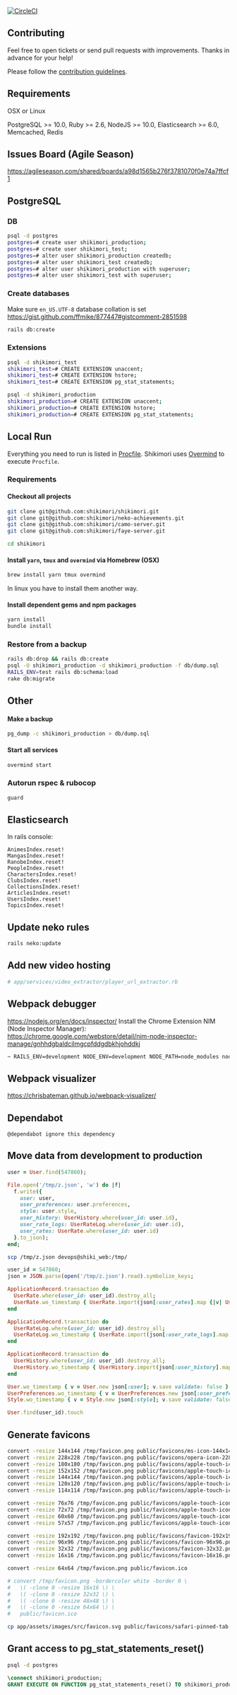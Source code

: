 [![CircleCI](https://circleci.com/gh/shikimori/shikimori.svg?style=svg&circle-token=5bd1a64ae9642ddb8d27a9585881756804ce9163)](https://circleci.com/gh/shikimori/shikimori)

## Contributing
Feel free to open tickets or send pull requests with improvements. Thanks in advance for your help!

Please follow the [contribution guidelines](https://github.com/shikimori/shikimori/blob/master/CONTRIBUTING.md).

## Requirements
OSX or Linux

PostgreSQL >= 10.0, Ruby >= 2.6, NodeJS >= 10.0, Elasticsearch >= 6.0, Memcached, Redis

## Issues Board (Agile Season)
https://agileseason.com/shared/boards/a98d1565b276f3781070f0e74a7ffcf1

## PostgreSQL
### DB
```sh
psql -d postgres
postgres=# create user shikimori_production;
postgres=# create user shikimori_test;
postgres=# alter user shikimori_production createdb;
postgres=# alter user shikimori_test createdb;
postgres=# alter user shikimori_production with superuser;
postgres=# alter user shikimori_test with superuser;
```

### Create databases
Make sure `en_US.UTF-8` database collation is set https://gist.github.com/ffmike/877447#gistcomment-2851598
```sh
rails db:create
```

### Extensions
```sh
psql -d shikimori_test
shikimori_test=# CREATE EXTENSION unaccent;
shikimori_test=# CREATE EXTENSION hstore;
shikimori_test=# CREATE EXTENSION pg_stat_statements;
```

```sh
psql -d shikimori_production
shikimori_production=# CREATE EXTENSION unaccent;
shikimori_production=# CREATE EXTENSION hstore;
shikimori_production=# CREATE EXTENSION pg_stat_statements;
```

## Local Run
Everything you need to run is listed in [Procfile](https://github.com/shikimori/shikimori/blob/master/Procfile).
Shikimori uses [Overmind](https://github.com/DarthSim/overmind) to execute `Procfile`.

### Requirements

#### Checkout all projects
```sh
git clone git@github.com:shikimori/shikimori.git
git clone git@github.com:shikimori/neko-achievements.git
git clone git@github.com:shikimori/camo-server.git
git clone git@github.com:shikimori/faye-server.git

cd shikimori
```

#### Install `yarn`, `tmux` and `overmind` via Homebrew (OSX)
```sh
brew install yarn tmux overmind
```
In linux you have to install them another way.

#### Install dependent gems and npm packages
```sh
yarn install
bundle install
```

### Restore from a backup
```sh
rails db:drop && rails db:create
psql -U shikimori_production -d shikimori_production -f db/dump.sql
RAILS_ENV=test rails db:schema:load
rake db:migrate
```

## Other
#### Make a backup
```sh
pg_dump -c shikimori_production > db/dump.sql
```


#### Start all services
```sh
overmind start
```

### Autorun rspec & rubocop
```sh
guard
```

## Elasticsearch

In rails console:

```
AnimesIndex.reset!
MangasIndex.reset!
RanobeIndex.reset!
PeopleIndex.reset!
CharactersIndex.reset!
ClubsIndex.reset!
CollectionsIndex.reset!
ArticlesIndex.reset!
UsersIndex.reset!
TopicsIndex.reset!
```


## Update neko rules
```sh
rails neko:update
```


## Add new video hosting
```ruby
# app/services/video_extractor/player_url_extractor.rb
```


## Webpack debugger
https://nodejs.org/en/docs/inspector/
Install the Chrome Extension NIM (Node Inspector Manager): https://chrome.google.com/webstore/detail/nim-node-inspector-manage/gnhhdgbaldcilmgcpfddgdbkhjohddkj
```sh
~ RAILS_ENV=development NODE_ENV=development NODE_PATH=node_modules node --inspect node_modules/.bin/webpack-dev-server --progress --color --config config/webpack/development.js
```


## Webpack visualizer
https://chrisbateman.github.io/webpack-visualizer/

## Dependabot
```
@dependabot ignore this dependency
```

## Move data from development to production
```ruby
user = User.find(547860);

File.open('/tmp/z.json', 'w') do |f|
  f.write({
    user: user,
    user_preferences: user.preferences,
    style: user.style,
    user_history: UserHistory.where(user_id: user.id),
    user_rate_logs: UserRateLog.where(user_id: user.id),
    user_rates: UserRate.where(user_id: user.id)
  }.to_json);
end;
```

```sh
scp /tmp/z.json devops@shiki_web:/tmp/
```

```ruby
user_id = 547860;
json = JSON.parse(open('/tmp/z.json').read).symbolize_keys;

ApplicationRecord.transaction do
  UserRate.where(user_id: user_id).destroy_all;
  UserRate.wo_timestamp { UserRate.import(json[:user_rates].map {|v| UserRate.new v }); };
end

ApplicationRecord.transaction do
  UserRateLog.where(user_id: user_id).destroy_all;
  UserRateLog.wo_timestamp { UserRate.import(json[:user_rate_logs].map {|v| UserRateLog.new v }); };
end

ApplicationRecord.transaction do
  UserHistory.where(user_id: user_id).destroy_all;
  UserHistory.wo_timestamp { UserHistory.import(json[:user_history].map {|v| UserHistory.new v }); };
end

User.wo_timestamp { v = User.new json[:user]; v.save validate: false }
UserPreferences.wo_timestamp { v = UserPreferences.new json[:user_preferences]; v.save validate: false }
Style.wo_timestamp { v = Style.new json[:style]; v.save validate: false }

User.find(user_id).touch
```

## Generate favicons

```sh
convert -resize 144x144 /tmp/favicon.png public/favicons/ms-icon-144x144.png
convert -resize 228x228 /tmp/favicon.png public/favicons/opera-icon-228x228.png
convert -resize 180x180 /tmp/favicon.png public/favicons/apple-touch-icon-180x180.png
convert -resize 152x152 /tmp/favicon.png public/favicons/apple-touch-icon-152x152.png
convert -resize 144x144 /tmp/favicon.png public/favicons/apple-touch-icon-144x144.png
convert -resize 120x120 /tmp/favicon.png public/favicons/apple-touch-icon-120x120.png
convert -resize 114x114 /tmp/favicon.png public/favicons/apple-touch-icon-114x114.png

convert -resize 76x76 /tmp/favicon.png public/favicons/apple-touch-icon-76x76.png
convert -resize 72x72 /tmp/favicon.png public/favicons/apple-touch-icon-72x72.png
convert -resize 60x60 /tmp/favicon.png public/favicons/apple-touch-icon-60x60.png
convert -resize 57x57 /tmp/favicon.png public/favicons/apple-touch-icon-57x57.png

convert -resize 192x192 /tmp/favicon.png public/favicons/favicon-192x192.png
convert -resize 96x96 /tmp/favicon.png public/favicons/favicon-96x96.png
convert -resize 32x32 /tmp/favicon.png public/favicons/favicon-32x32.png
convert -resize 16x16 /tmp/favicon.png public/favicons/favicon-16x16.png

convert -resize 64x64 /tmp/favicon.png public/favicon.ico

# convert /tmp/favicon.png -bordercolor white -border 0 \
#   \( -clone 0 -resize 16x16 \) \
#   \( -clone 0 -resize 32x32 \) \
#   \( -clone 0 -resize 48x48 \) \
#   \( -clone 0 -resize 64x64 \) \
#   public/favicon.ico

cp app/assets/images/src/favicon.svg public/favicons/safari-pinned-tab.svg
```

## Grant access to pg_stat_statements_reset()
```sh
psql -d postgres
```
```sql
\connect shikimori_production;
GRANT EXECUTE ON FUNCTION pg_stat_statements_reset() TO shikimori_production;
```

